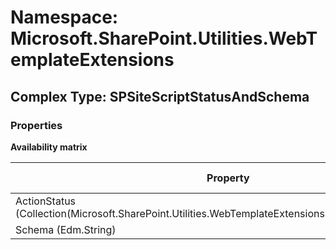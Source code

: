 # Namespace: Microsoft.SharePoint.Utilities.WebTemplateExtensions

## Complex Type: SPSiteScriptStatusAndSchema

### Properties

**Availability matrix**

Property | SPO | SP 2019 | SP 2016 | SP 2013
----------|:---:|:-------:|:-------:|:-------
ActionStatus (Collection(Microsoft.SharePoint.Utilities.WebTemplateExtensions.SiteScriptActionStatus)) | ✅ | ❌ | ❌ | ❌
Schema (Edm.String) | ✅ | ❌ | ❌ | ❌
